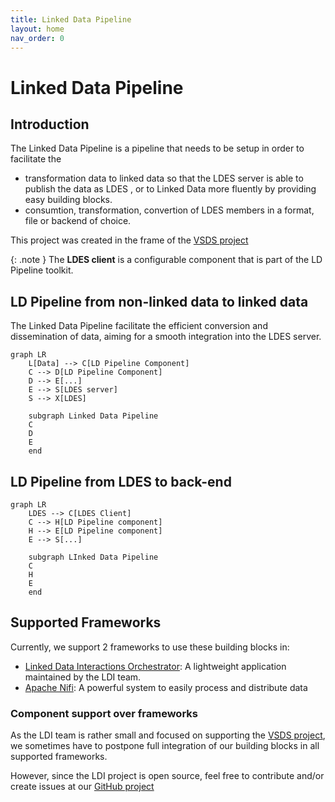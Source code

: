 ```yaml
---
title: Linked Data Pipeline
layout: home
nav_order: 0
---
```


# Linked Data Pipeline

## Introduction

The Linked Data Pipeline is a pipeline that needs to be setup in order to facilitate the 
- transformation data to linked data so that the LDES server is able to publish the data as LDES
, or to  Linked Data more fluently by providing easy building blocks.
- consumtion, transformation, convertion of LDES members in a format, file or backend of choice.

This project was created in the frame of the [VSDS project]


{: .note }
The <b>LDES client</b> is a configurable component that is part of the LD Pipeline toolkit.


## LD Pipeline from non-linked data to linked data

The Linked Data Pipeline facilitate the efficient conversion and dissemination of data, aiming for a smooth integration into the LDES server.

```mermaid
graph LR
    L[Data] --> C[LD Pipeline Component]
    C --> D[LD Pipeline Component]
    D --> E[...]
    E --> S[LDES server]
    S --> X[LDES]

    subgraph Linked Data Pipeline
    C
    D
    E
    end
```
## LD Pipeline from LDES to back-end




```mermaid
graph LR
    LDES --> C[LDES Client]
    C --> H[LD Pipeline component]
    H --> E[LD Pipeline component]
    E --> S[...]

    subgraph LInked Data Pipeline
    C
    H
    E
    end
```

## Supported Frameworks

Currently, we support 2 frameworks to use these building blocks in:
* [Linked Data Interactions Orchestrator](ldio): A lightweight application maintained by the LDI team.
* [Apache Nifi][Apache NiFi]: A powerful system to easily process and distribute data

### Component support over frameworks

As the LDI team is rather small and focused on supporting the [VSDS project], we sometimes have to postpone full 
integration of our building blocks in all supported frameworks.

However, since the LDI project is open source, feel free to contribute and/or create issues at our [GitHub project][Linked Data Interactions]

[VSDS project]: https://www.vlaanderen.be/vlaamse-smart-data-space-portaal
[Apache NiFi]: https://nifi.apache.org/
[Linked Data Interactions]: https://github.com/Informatievlaanderen/VSDS-Linked-Data-Interactions